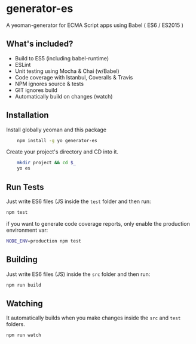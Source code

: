 # generator-es
A yeoman-generator for ECMA Script apps using Babel ( ES6 / ES2015 )

## What's included?

* Build to ES5 (including babel-runtime)
* ESLint
* Unit testing using Mocha & Chai (w/Babel)
* Code coverage with Istanbul, Coveralls & Travis
* NPM ignores source & tests
* GIT ignores build
* Automatically build on changes (watch)

## Installation

Install globally yeoman and this package

```bash
    npm install -g yo generator-es
```

Create your project's directory and CD into it.

```bash
    mkdir project && cd $_
    yo es
```

## Run Tests

Just write ES6 files (JS inside the `test` folder and then run:

```bash
npm test
```

if you want to generate code coverage reports, only enable the production environment var:

```bash
NODE_ENV=production npm test
```

## Building

Just write ES6 files (JS) inside the `src` folder and then run:

```bash
npm run build
```

## Watching

It automatically builds when you make changes inside the `src` and `test` folders.

```bash
npm run watch
```
